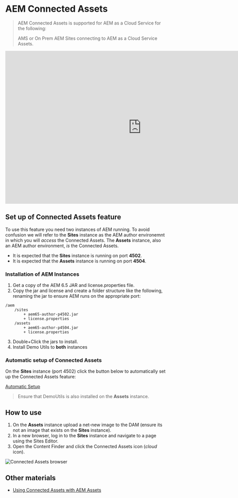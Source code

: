 # AEM Connected Assets

> AEM Connected Assets is supported for AEM as a Cloud Service for the following:
>
>  AMS or On Prem AEM Sites connecting to AEM as a Cloud Service Assets.

<iframe title="Adobe Video Publishing Cloud Player" width="854" height="480" src="https://video.tv.adobe.com/v/26060/?quality=12&autoplay=false&hidetitle=true&marketingtech.adobe.analytics.additionalAccounts=tmdtmdaemdemoutilsprod" frameborder="0" webkitallowfullscreen 
mozallowfullscreen allowfullscreen scrolling="no"></iframe>

## Set up of Connected Assets feature

To use this feature you need two instances of AEM running. To avoid confusion we will refer to the **Sites** instance as the AEM author environemnt in which you will *access* the Connected Assets. The **Assets** instance, also an AEM author environment, *is* the Connected Assets.

* It is expected that the **Sites** instance is running on port **4502**. 
* It is expected that the **Assets** instance is running on port **4504**.

### Installation of AEM Instances

1. Get a copy of the AEM 6.5 JAR and license.properties file.
2. Copy the jar and license and create a folder structure like the following, renaming the jar to ensure AEM runs on the appropriate port:

```plain
/aem
	/sites
		+ aem65-author-p4502.jar
		+ license.properties
	/assets
		+ aem65-author-p4504.jar
		+ license.properties
```

3. Double+Click the jars to install.
4. Install Demo Utils to **both** instances

### Automatic setup of Connected Assets

On the **Sites** instance (port 4502) click the button below to automatically set up the Connected Assets feature:

<a href="/apps/demo-utils/instructions/remote-dam.install.html" class="button">Automatic Setup</a> 

> Ensure that DemoUtils is also installed on the **Assets** instance.

## How to use

1. On the **Assets** instance upload a net-new image to the DAM (ensure its not an image that exists on the **Sites** instance).
2. In a new browser, log in to the **Sites** instance and navigate to a page using the Sites Editor.
3. Open the Content Finder and click the Connected Assets icon (*cloud* icon).

![Connected Assets browser](./remote-dam/images/content-finder.png)

## Other materials

* [Using Connected Assets with AEM Assets](https://helpx.adobe.com/experience-manager/kt/assets/using/connected-assets-feature-video-use.html)




